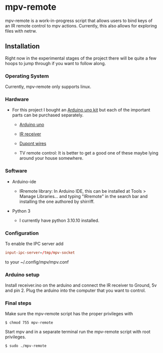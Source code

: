 # mpv-remote
mpv-remote is a work-in-progress script that allows users to bind keys of an IR remote control to mpv actions. Currently, this also allows for exploring files with netrw.

## Installation
Right now in the experimental stages of the project there will be quite a few hoops to jump through if you want to follow along.

### Operating System
Currently, mpv-remote only supports linux.

### Hardware

* For this project I bought an [Arduino uno kit](https://www.amazon.com/ELEGOO-Project-Tutorial-Controller-Projects/dp/B01D8KOZF4/ref=sr_1_4?keywords=arduino+uno+kit&qid=1681251235&sr=8-4j) but each of the important parts can be purchased separately.

    * [Arduino uno](https://www.amazon.com/ELEGOO-Board-ATmega328P-ATMEGA16U2-Compliant/dp/B01EWOE0UU/ref=sr_1_5?crid=1LAIIDP26SAL3&keywords=elegoo+uno&qid=1681251383&sprefix=elegoo+uno%2Caps%2C105&sr=8-5)

    * [IR receiver](https://www.amazon.com/KOOBOOK-Infrared-Wireless-Control-Receiver/dp/B07S9BQKN2/ref=sr_1_4?keywords=elegoo+ir+receiver&qid=1681251538&sprefix=elegoo+IR+%2Caps%2C94&sr=8-4)

    * [Dupont wires](https://www.amazon.com/Elegoo-EL-CP-004-Multicolored-Breadboard-arduino/dp/B01EV70C78/ref=sr_1_5?crid=18ZDTBTRG1O3F&keywords=female%2Bto%2Bmale%2Bdupont%2Bwires&qid=1681251439&sprefix=female%2Bto%2Bmale%2Bdupont%2Bwires%2Caps%2C100&sr=8-5&th=1)
    * TV remote control: It is better to get a good one of these maybe lying around your house somewhere.

### Software

* Arduino-ide

    * IRremote library: In Arduino IDE, this can be installed at Tools > Manage Libraries... and typing "IRremote" in the search bar and installing the one authored by shirriff.

* Python 3 
    
    * I currently have python 3.10.10 installed.
### Configuration
To enable the IPC server add

```conf
input-ipc-server=/tmp/mpv-socket  
```

to your ~/.config/mpv/mpv.conf

### Arduino setup
Install receiver.ino on the arduino and connect the IR receiver to Ground, 5v and pin 2. Plug the arduino into the computer that you want to control.

### Final steps
Make sure the mpv-remote script has the proper privileges with 

```console
$ chmod 755 mpv-remote
```

Start mpv and in a separate terminal run the mpv-remote script with root privileges.

```console
$ sudo ./mpv-remote

```
